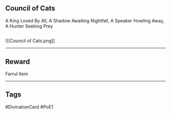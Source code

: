 ## Council of Cats
A King Loved By All,
A Shadow Awaiting Nightfall,
A Speaker Howling Away,
A Hunter Seeking Prey
## 
![[Council of Cats.png]]

---
## Reward
Farrul Item

---
## Tags
#DivinationCard
#PoE1